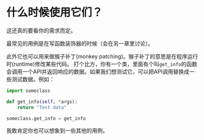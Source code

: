 # 什么时候使用它们？

这还真的要看你的需求而定。

最常见的用例是在写函数装饰器的时候（会在另一章里讨论）。

此外它也可以用来做猴子补丁(monkey patching)。猴子补丁的意思是在程序运行时(runtime)修改某些代码。 打个比方，你有一个类，里面有个叫```get_info```的函数会调用一个API并返回响应的数据。如果我们想测试它，可以把API调用替换成一些测试数据。例如：
```python
import someclass

def get_info(self, *args):
    return "Test data"

someclass.get_info = get_info
```

我敢肯定你也可以想象到一些其他的用例。
